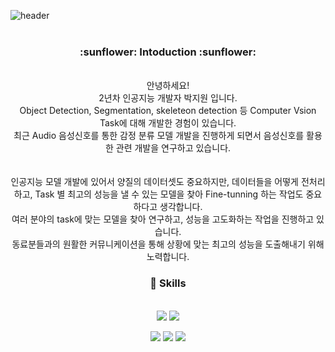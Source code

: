 ![header](https://capsule-render.vercel.app/api?type=rect&color=0033CC&height=250&section=header&text=Hello%20I'm%20Jiwon&fontSize=90&animation=fadeIn&fontColor=FFFF33)
<br><br>

<div align=center>
  <h3>  :sunflower: Intoduction  :sunflower: </h3>
  <br>
  안녕하세요!<br>2년차 인공지능 개발자 박지원 입니다.<br>
  Object Detection, Segmentation, skeleteon detection 등 Computer Vsion Task에 대해 개발한 경험이 있습니다.<br>
  최근 Audio 음성신호를 통한 감정 분류 모델 개발을 진행하게 되면서 음성신호를 활용한 관련 개발을 연구하고 있습니다.<br>
  <br>
  <br>
  인공지능 모델 개발에 있어서 양질의 데이터셋도 중요하지만, 데이터들을 어떻게 전처리하고, Task 별 최고의 성능을 낼 수 있는 모델을 찾아 Fine-tunning 하는 작업도 중요하다고 생각합니다.<br>
  여러 분야의 task에 맞는 모델을 찾아 연구하고, 성능을 고도화하는 작업을 진행하고 있습니다.
  
  <br>
  동료분들과의 원활한 커뮤니케이션을 통해 상황에 맞는 최고의 성능을 도출해내기 위해 노력합니다.
  

<br>

### :crystal_ball: Skills

<!--각 언어별 로고--> 
<br>
<img src="https://img.shields.io/badge/Python-3776AB?style=flat&logo=Python&logoColor=white"> <img src="https://img.shields.io/badge/Docker-2496ED?style=flat&logo=Docker&logoColor=white"/>

<img src="https://img.shields.io/badge/Tensorflow-FF6F00?style=flat&logo=Tensorflow&logoColor=white"/> <img src="https://img.shields.io/badge/Pytorch-EE4C2C?style=flat&logo=Pytorch&logoColor=white"/> <img src="https://img.shields.io/badge/Keras-D00000?style=flat&logo=Keras&logoColor=white"/>
 <br>
<br>
